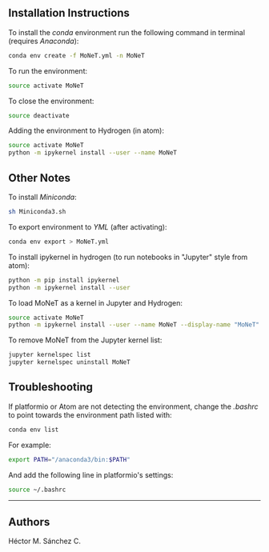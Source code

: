 
## Installation Instructions

To install the *conda* environment run the following command in terminal (requires _Anaconda_):

```bash
conda env create -f MoNeT.yml -n MoNeT
```

To run the environment:

```bash
source activate MoNeT
```

To close the environment:

```bash
source deactivate
```

Adding the environment to Hydrogen (in atom):

```bash
source activate MoNeT
python -m ipykernel install --user --name MoNeT
```

## Other Notes

To install *Miniconda*:

```bash
sh Miniconda3.sh
```

To export environment to *YML* (after activating):

```bash
conda env export > MoNeT.yml
```

To install ipykernel in hydrogen (to run notebooks in "Jupyter" style from atom):

```bash
python -m pip install ipykernel
python -m ipykernel install --user
```

To load MoNeT as a kernel in Jupyter and Hydrogen:

```bash
source activate MoNeT
python -m ipykernel install --user --name MoNeT --display-name "MoNeT"
```

To remove MoNeT from the Jupyter kernel list:

```bash
jupyter kernelspec list
jupyter kernelspec uninstall MoNeT
```

## Troubleshooting

If platformio or Atom are not detecting the environment, change the _.bashrc_ to point towards the environment path listed with:

```bash
conda env list
```

For example:

```bash
export PATH="/anaconda3/bin:$PATH"
```

And add the following line in platformio's settings:

```bash
source ~/.bashrc
```

<hr>

## Authors

Héctor M. Sánchez C.
